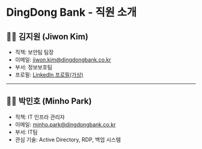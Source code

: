 # DingDong Bank - 직원 소개

## 👩‍💻 김지원 (Jiwon Kim)  
- 직책: 보안팀 팀장  
- 이메일: jiwon.kim@dingdongbank.co.kr  
- 부서: 정보보호팀  
- 프로필: [LinkedIn 프로필(가상)](https://linkedin.com/in/jiwon-kim-ddb)

---

## 👨‍💻 박민호 (Minho Park)  
- 직책: IT 인프라 관리자  
- 이메일: minho.park@dingdongbank.co.kr  
- 부서: IT팀  
- 관심 기술: Active Directory, RDP, 백업 시스템  
